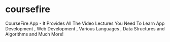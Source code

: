 # coursefire
CourseFire App - It Provides All The Video Lectures You Need To Learn App Development , Web Development , Various Languages , Data Structures and Algorithms and Much More!
